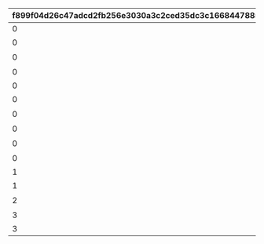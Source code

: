 |f899f04d26c47adcd2fb256e3030a3c2ced35dc3c1668447885e1c0e238cfedc|52f617a49559cb60cd944c3d0ef34b807b8399bdbf4bb5fb4bc346550ec727ea|fa84064400069af98ac72566b9cd90bb973b7081e87efe17fc0eca83057291cf|0e93c1e8f28ca21b7a35b8eb57528566e63b0f1a27647fb48af474b00b984c92|cb733e19f701649ce9627c0d95503d823a2c63baf62d31002a36d3a0a7f1a21f|36e6405ece75c9ae61e49b26a12d8f67bae16ab547597958db9c25504a76d206|5324c0ebd0444b33755a89fe995ccb4593bed4c087e4c5128b63bbb27197a3a0|d61ebe5912847e8b69a572c67c3a6cf42c21176d81c703f20c398e446af9357f|040af6ca0ee36aa6ecd66487b509e87b4b457c65a3f97be69f5dcd04f3965e3e|1869e7502737b32db6b7c9e39d08cd8b2074d86fb41422646c13cbd71a2fc9f0|
| --- | --- | --- | --- | --- | --- | --- | --- | --- | --- |
|0|20023105||0|11||1|1|5038600|1|
|0|20023105|次世代へ継承すべき新言語|0|12|高等部１年　チエル|0|2|0|1|
|0|20023107|私はとても作文が苦手です|0|13|高等部２年　クロエ|0|3|0|1|
|0|20023109|飛翔へと至るまで|0|14|高等部３年　ユニ|0|4|0|1|
|0|20023111||0|21||2|5|5038601|2|
|0|20023111|閃きましたわ！|0|22|記入担当　アキノ|0|6|0|2|
|0|20023112|組み立てにゃ！|0|23|記入担当　タマキ|0|7|0|2|
|0|20023113|私こんなの書いたっけ…？|0|24|記入担当　ユカリ|0|8|0|2|
|0|20023114|このままにしておけないわ|0|25|記入担当　ミフユ|0|9|0|2|
|0|20023115|特別講座を終えて|0|26|総括|0|10|0|2|
|1|20023115||0|31||2|11|5038602|3|
|1|20023115|開発記－考察|0|32|浪漫継承計画|0|12|0|3|
|2|20023115|開発記－試作機完成|0|33|未全充溢計画|0|13|0|3|
|3|20023115|開発記－最終工程|0|34|画竜点睛計画|0|14|0|3|
|3|20023115||2022/01/17 15:00:00|35||3|15|5038603|3|